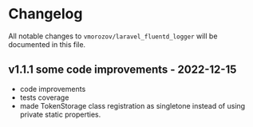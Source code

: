 # Changelog

All notable changes to `vmorozov/laravel_fluentd_logger` will be documented in this file.

## v1.1.1 some code improvements - 2022-12-15

- code improvements
- tests coverage
- made TokenStorage class registration as singletone instead of using private static properties.
